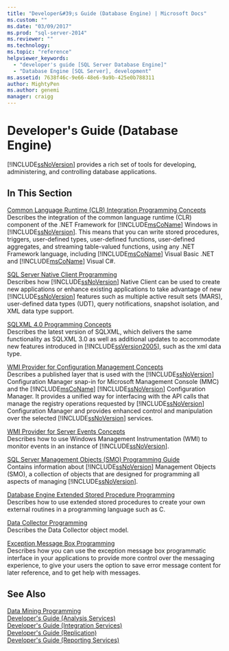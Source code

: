 ```yaml
---
title: "Developer&#39;s Guide (Database Engine) | Microsoft Docs"
ms.custom: ""
ms.date: "03/09/2017"
ms.prod: "sql-server-2014"
ms.reviewer: ""
ms.technology: 
ms.topic: "reference"
helpviewer_keywords: 
  - "developer's guide [SQL Server Database Engine]"
  - "Database Engine [SQL Server], development"
ms.assetid: 7638f46c-9e66-48e6-9a9b-425e0b788311
author: MightyPen
ms.author: genemi
manager: craigg
---
```

# Developer&#39;s Guide (Database Engine)
  [!INCLUDE[ssNoVersion](../includes/ssnoversion-md.md)] provides a rich set of tools for developing, administering, and controlling database applications.  
  
## In This Section  
 [Common Language Runtime &#40;CLR&#41; Integration Programming Concepts](clr-integration/common-language-runtime-clr-integration-programming-concepts.md)  
 Describes the integration of the common language runtime (CLR) component of the .NET Framework for [!INCLUDE[msCoName](../includes/msconame-md.md)] Windows in [!INCLUDE[ssNoVersion](../includes/ssnoversion-md.md)]. This means that you can write stored procedures, triggers, user-defined types, user-defined functions, user-defined aggregates, and streaming table-valued functions, using any .NET Framework language, including [!INCLUDE[msCoName](../includes/msconame-md.md)] Visual Basic .NET and [!INCLUDE[msCoName](../includes/msconame-md.md)] Visual C#.  
  
 [SQL Server Native Client Programming](native-client/sql-server-native-client-programming.md)  
 Describes how [!INCLUDE[ssNoVersion](../includes/ssnoversion-md.md)] Native Client can be used to create new applications or enhance existing applications to take advantage of new [!INCLUDE[ssNoVersion](../includes/ssnoversion-md.md)] features such as multiple active result sets (MARS), user-defined data types (UDT), query notifications, snapshot isolation, and XML data type support.  
  
 [SQLXML 4.0 Programming Concepts](sqlxml/sqlxml-4-0-programming-concepts.md)  
 Describes the latest version of SQLXML, which delivers the same functionality as SQLXML 3.0 as well as additional updates to accommodate new features introduced in [!INCLUDE[ssVersion2005](../includes/ssversion2005-md.md)], such as the xml data type.  
  
 [WMI Provider for Configuration Management Concepts](wmi-provider-configuration/wmi-provider-for-configuration-management.md)  
 Describes a published layer that is used with the [!INCLUDE[ssNoVersion](../includes/ssnoversion-md.md)] Configuration Manager snap-in for Microsoft Management Console (MMC) and the [!INCLUDE[msCoName](../includes/msconame-md.md)] [!INCLUDE[ssNoVersion](../includes/ssnoversion-md.md)] Configuration Manager. It provides a unified way for interfacing with the API calls that manage the registry operations requested by [!INCLUDE[ssNoVersion](../includes/ssnoversion-md.md)] Configuration Manager and provides enhanced control and manipulation over the selected [!INCLUDE[ssNoVersion](../includes/ssnoversion-md.md)] services.  
  
 [WMI Provider for Server Events Concepts](wmi-provider-server-events/wmi-provider-for-server-events-concepts.md)  
 Describes how to use Windows Management Instrumentation (WMI) to monitor events in an instance of [!INCLUDE[ssNoVersion](../includes/ssnoversion-md.md)].  
  
 [SQL Server Management Objects &#40;SMO&#41; Programming Guide](server-management-objects-smo/sql-server-management-objects-smo-programming-guide.md)  
 Contains information about [!INCLUDE[ssNoVersion](../includes/ssnoversion-md.md)] Management Objects (SMO), a collection of objects that are designed for programming all aspects of managing [!INCLUDE[ssNoVersion](../includes/ssnoversion-md.md)].  
  
 [Database Engine Extended Stored Procedure Programming](database-engine-extended-stored-procedure-programming.md)  
 Describes how to use extended stored procedures to create your own external routines in a programming language such as C.  
  
 [Data Collector Programming](../database-engine/dev-guide/data-collector-programming.md)  
 Describes the Data Collector object model.  
  
 [Exception Message Box Programming](../database-engine/dev-guide/exception-message-box-programming.md)  
 Describes how you can use the exception message box programmatic interface in your applications to provide more control over the messaging experience, to give your users the option to save error message content for later reference, and to get help with messages.  
  
## See Also  
 [Data Mining Programming](../analysis-services/dev-guide/data-mining-programming.md)   
 [Developer's Guide &#40;Analysis Services&#41;](../analysis-services/analysis-services-developer-documentation.md)   
 [Developer's Guide &#40;Integration Services&#41;](../integration-services/integration-services-developer-documentation.md)   
 [Developer's Guide &#40;Replication&#41;](replication/concepts/replication-developer-documentation.md)   
 [Developer's Guide &#40;Reporting Services&#41;](../reporting-services/reporting-services-developer-documentation.md)  
  
  
